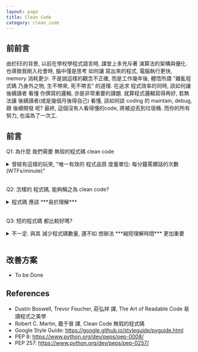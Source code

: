 ```yaml
---
layout: page
title: Clean Code
category: clean_code
---
```


## 前前言
由於EE的背景, 以前在學校學程式語言時, 課堂上多充斥著 演算法的架構與優化.
也導致我剛入社會時, 腦中僅是思考 如何讓 寫出來的程式, 電腦執行更快, memory 消耗更少.
不是說這樣的觀念不正確, 而是工作幾年後, 體悟所謂 "雜亂程式碼 乃身外之物, 生不帶來, 死不帶去" 的道理.
在追求 程式效率的同時, 該如何讓 後續讀者 看懂 你撰寫的邏輯, 亦是非常重要的課題.
就算程式邏輯寫得再好, 若無法讓 後續讀者(或是幾個月後得自己) 看懂,
該如何談 coding 的 maintain, debug, 跟 後續開發 呢?
最終, 這個沒有人看得懂的code, 將被迫丟到垃圾桶.
而你的所有努力, 也淪為了一次工.

## 前言
Q1: 為什麼 我們需要 無瑕的程式碼 clean code
<details><summary markdown="span">曾經有這樣的玩笑, "唯一有效的 程式品質 度量單位: 每分鐘罵髒話的次數 (WTFs/minute)"</summary>
* 有人統計過, 一個軟體工程師 閱讀程式碼 與 撰寫程式碼 的時間比大約是 9:1<br/>
* 除了追求程式碼的 效能與正確性 外, 撰寫時的 可閱讀性 亦是重要的一環<br/>
* 高品質的程式碼, 是能讓讀者(包含自己) 在 重複利用, 除蟲, 或 拓展新功能 時能輕易上手
</details><br>

Q2: 怎樣的 程式碼, 能夠稱之為 clean code?
<details><summary markdown="span">程式碼 應該 ***易於理解***</summary>
  **可讀性基本定理**: 撰寫程式時, 應該將 讀者理解 所需的時間 降到最短<br>
  舉個例子, 這種寫法:
    
```java
for (Node * node = list->head; node != NULL; node = node->next)
    Print(node->data);
```
  比下面這種寫法來得好:
  
```java
Node* node = list->head;
if (node == NULL) return;
  
while (node->next != NULL) {
    Print(node->data);
    node = node->next;
}
if (node != NULL) Print(node->data);
```
</details><br>

Q3: 短的程式碼 都比較好嗎?
<details><summary markdown="span">不一定. 與其 減少程式碼數量, 還不如 想辦法 ***縮短理解時間*** 更加重要</summary>
  舉個例子, 這個 單行 表示式:
 
```java
assert((!(bucket = FindBucket(key))) || !bucket->IsOccupied() )
```
  比起 兩行的寫法 需要更多時間理解:

```java
bucket = FindBucket(key)
if (bucket != NULL) assert(!bucket->IsOccupied());
```
</details><br>

## 改善方案
* To be Done<br>

## References
* Dustin Boswell, Trevor Foucher, 莊弘祥 譯, The Art of Readable Code 易讀程式之美學
* Robert C. Martin, 戴于晉 譯, Clean Code 無瑕的程式碼
* Google Style Guide: <https://google.github.io/styleguide/pyguide.html>
* PEP 8: <https://www.python.org/dev/peps/pep-0008/>
* PEP 257: <https://www.python.org/dev/peps/pep-0257/>
